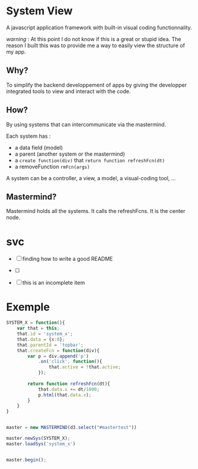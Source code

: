 # System View
A javascript application framework with built-in visual coding functionnality.

*warning* : At this point I do not know if this is a great or stupid idea. The reason I built this was to provide me a way to easily view the structure of my app.


## Why?
To simplify the backend developpement of apps by giving the developper integrated tools to view and interact with the code. 


## How?
By using systems that can intercommunicate via the mastermind.

Each system has :
* a data field (model)
* a parent (another system or the mastermind)
* a `create function(div)` that `return function refreshFcn(dt)`
* a removeFunction `rmFcn(args)`

A system can be a controller, a view, a model, a visual-coding tool, ...


## Mastermind?
Mastermind holds all the systems.
It calls the refreshFcns.
It is the center node.


# svc
- [ ] finding how to write a good README
- [ ]
- [ ] this is an incomplete item



# Exemple
```javascript
SYSTEM_X = function(){
	var that = this;
	that.id = 'system_x';
	that.data = {x:0};
	that.parentId = 'topbar';
	that.createFcn = function(div){
	  	var p = div.append('p')
	  		.on('click', function(){
	  			that.active = !that.active;
	  		});
	  	
		return function refreshFcn(dt){
			that.data.x += dt/1000;
			p.html(that.data.x);
		}
	}
}


master = new MASTERMIND(d3.select("#mastertest"))

master.newSys(SYSTEM_X);
master.loadSys('system_x')


master.begin();

```
